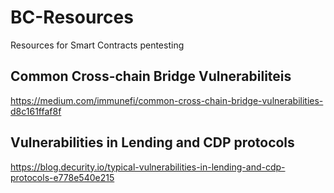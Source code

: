 # BC-Resources
Resources for Smart Contracts pentesting
## Common Cross-chain Bridge  Vulnerabiliteis
https://medium.com/immunefi/common-cross-chain-bridge-vulnerabilities-d8c161ffaf8f
## Vulnerabilities in Lending and CDP protocols
https://blog.decurity.io/typical-vulnerabilities-in-lending-and-cdp-protocols-e778e540e215
